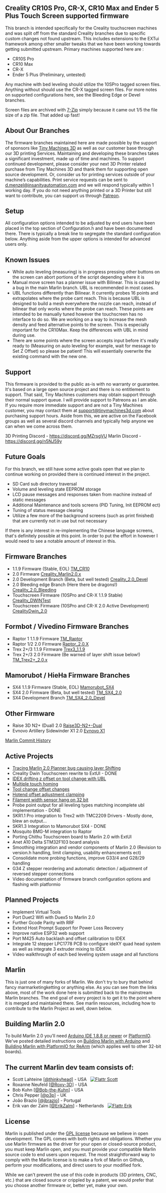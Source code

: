 ﻿## Creality CR10S Pro, CR-X, CR10 Max and Ender 5 Plus Touch Screen supported firmware

This branch is intended specifically for the Creality touchscreen machines and was split off from the standard Creality branches due to specific custom changes not found upstream. This includes extensions to the EXTui framework among other smaller tweaks that we have been working towards getting submitted upstream. Primary machines supported here are :

- CR10S Pro
- CR10 Max
- CR-X
- Ender 5 Plus (Preliminary, untested)

Any machine with bed leveling should utilize the 10SPro tagged screen files. Anything without should use the CR-X tagged screen files.
For more notes on supported configurations here, see the Bleeding Edge or Devel branches.

Screen files are archived with [7-Zip](https://www.7-zip.org/) simply because it came out 1/5 the file size of a zip file. That added up fast!

## About Our Branches

The firmware branches maintained here are made possible by the support of sponsors like [Tiny Machines 3D](https://tinymachines3d.com/) as well as our customer base through our 3D printing Services. Maintaining and developing these branches takes a significant investment, made up of time and machines. To support continued development, please consider your next 3D Printer related purchase from Tiny Machines 3D and thank them for supporting open source development. Or, consider us for printing services outside of your machine’s capabilities. Print service requests can be sent to d.menzel@insanityautomation.com and we will respond typically within 1 working day. If you do not need anything printed or a 3D Printer but still want to contribute, you can support us through [Patreon](https://www.patreon.com/InsanityAutomation).

## Setup

All configuration options intended to be adjusted by end users have been placed in the top section of Configuration.h and have been documented there. There is typically a break line to segregate the standard configuration below. Anything aside from the upper options is intended for advanced users only.

## Known Issues
 - While auto leveling (measuring) is in progress pressing other buttons on the screen can abort portions of the script depending where it is
 - Manual move screen has a planner issue with Bilinear. This is caused by a bug in the main Marlin branch. UBL is recommended in most cases.
 - UBL functions differently than Bilinear. It currently probes 16 points and extrapolates where the probe cant reach. This is because UBL is designed to build a mesh everywhere the nozzle can reach, instead of bilinear that only works where the probe can reach. These points are intended to be manually tuned however the touchscreen has no interface to do so. We are working on a way to increase the mesh density and feed alternative points to the screen. This is especially important for the CR10Max. Keep the differences with UBL in mind during use.
 - There are some points where the screen accepts input before it's really ready to (Measuring on auto leveling for example, wait for message to Set Z Offset) so please be patient! This will essentially overwrite the existing command with the new one.


## Support

This firmware is provided to the public as-is with no warranty or guarantee. It's based on a large open source project and there is no entitlement to support. That said, Tiny Machines customers may obtain support through their normal support queue. I will provide support to Patreons as I am able. If you require more immediate support and are not a Tiny Machines customer, you may contact them at support@tinymachines3d.com about purchasing support hours. Aside from this, we are active on the Facebook groups as well as several discord channels and typically help anyone we can when we come across them.

3D Printing Discord - https://discord.gg/MZrsgVU
Marlin Discord - https://discord.gg/n5NJ59y

## Future Goals

For this branch, we still have some active goals open that we plan to continue working on provided there is continued interest in the project.
- SD Card sub directory traversal
- Volume and leveling state EEPROM storage
- LCD pause messages and responses taken from machine instead of static messages
- Additional Maintenance and tools screens (PID Tuning, Init EEPROM ect)
- Tuning of status message clearing
- Utilize a few more of the background screens (such as print finished) that are currently not in use but not necessary

If there is any interest in re-implementing the Chinese language screens, that's definitely possible at this point. In order to put the effort in however I would need to see a notable amount of interest in this.


## Firmware Branches
  - 1.1.9 Firmware (Stable, EOL) [TM_CR10](https://github.com/InsanityAutomation/Marlin/tree/TM_CR10)
  - 2.0 Firmware [Creality_Marlin2.0.x](https://github.com/InsanityAutomation/Marlin/tree/Creality_Marlin2.0.x)
  - 2.0 Development Branch (Beta, but well tested) [Creality_2.0_Devel](https://github.com/InsanityAutomation/Marlin/tree/Creality_2.0_Devel)
  - 2.0 Bleeding edge Branch (Here there be dragons!) [Creality_2.0_Bleeding](https://github.com/InsanityAutomation/Marlin/tree/Creality_2.0_Bleeding)
  - Touchscreen Firmware (10SPro and CR-X 1.1.9 Stable) [Creality_DWINTest](https://github.com/InsanityAutomation/Marlin/tree/Creality_DWINTest)
  - Touchscreen Firmware (10SPro and CR-X 2.0 Active Development) [CrealityDwin_2.0](https://github.com/InsanityAutomation/Marlin/tree/CrealityDwin_2.0)
## Formbot / Vivedino Firmware Branches
  - Raptor 1 1.1.9 Firmware [TM_Raptor](https://github.com/InsanityAutomation/Marlin/tree/TM_Raptor)
  - Raptor 1/2 2.0 Firmware [Raptor_2.0.X](https://github.com/InsanityAutomation/Marlin/tree/Raptor_2.0.X)
  - Trex 2+/3 1.1.9 Firmware [Trex3_1.1.9](https://github.com/InsanityAutomation/Marlin/tree/Trex3_1.1.9)
  - Trex 2+/3 2.0 Firmware (Be warned of layer shift issue below!) [TM_Trex2+_2.0.x](https://github.com/InsanityAutomation/Marlin/tree/TM_Trex2+_2.0.x)
## Mamorubot / HieHa Firmware Branches
  - SX4 1.1.9 Firmware (Stable, EOL) [Mamorubot_SX4]( https://github.com/InsanityAutomation/Marlin/tree/Mamorubot_SX4)
  - SX4 2.0 Firmware (Beta, but well tested) [TM_SX4_2.0](https://github.com/InsanityAutomation/Marlin/tree/TM_SX4_2.0)
  - SX4 Development Branch [TM_SX4_2.0_Devel](https://github.com/InsanityAutomation/Marlin/tree/TM_SX4_2.0_Devel)
## Other Firmware
  - Raise 3D N2+ (Dual) 2.0 [Raise3D-N2+-Dual](https://github.com/InsanityAutomation/Marlin/tree/Raise3D-N2+-Dual)
  - Evnovo Artillery Sidewinder X1 2.0 [Evnovo X1](https://github.com/InsanityAutomation/Marlin/tree/ArtilleryX1_2.0_Devel)

[Marlin Commit History](https://github.com/MarlinFirmware/Marlin/pulls?q=is%3Apr+is%3Aclosed+author%3AInsanityAutomation)

## Active Projects
  - [Tracing Marlin 2.0 Planner bug causing layer Shifting](https://github.com/MarlinFirmware/Marlin/issues/12403)
  - Creality Dwin Touchscreen rewrite to ExtUI - DONE
  - [IDEX drifting z offset on tool change with UBL](https://github.com/MarlinFirmware/Marlin/issues/13817)
  - [Multiple touch homing](https://github.com/MarlinFirmware/Marlin/issues/9802)
  - [Tool change offset changes](https://github.com/MarlinFirmware/Marlin/issues/12568)
  - [Hotend offset adjustment clamping](https://github.com/MarlinFirmware/Marlin/pull/13669)
  - [Filament width sensor hang on 32 bit](https://github.com/MarlinFirmware/Marlin/issues/13701)
  - Probe point output for all leveling types matching incomplete ubl implementation - DONE
  - SKR1.1 Pro integration to Trex2 with TMC2209 Drivers - Mostly done, blew an output...
  - SKR1.3 Integration to Mamorubot SX4 - DONE
  - Mosquito BMG-M integration to Raptor
  - Porting Chithu Touchscreen board to Marlin 2.0 with ExtUI
  - Anet A10 Delta STM32F103 board analysis
  - Smoothing integration and vendor components of Marlin 2.0 (Revision to version.h handling, limit clamping, usability enhancements ect)
  - Consolidate more probing functions, improve G33/4 and G28/29 handling
  - G34 Z stepper reordering and automatic detection / adjustment of reversed stepper connections
  - Video documentation of firmware branch configuration options and flashing with platformio
## Planned Projects
  - Implement Virtual Tools
  - Port Duet2 Wifi with Duex5 to Marlin 2.0
  - Further Gcode Parity with RRF
  - Extend Host Prompt Support for Power Loss Recovery
  - Improve native ESP32 web support
  - Port M425 Auto backlash and offset calibration to IDEX
  - Integrate 12 stepper LPC1778 PCB to configure ideXY quad head system as well as integrate 3 extruder mixing to IDEX
  - Video walkthrough of each bed leveling system usage and all functions

## Marlin
This is just one of many forks of Marlin. We don't try to bury that behind fancy marmarketingketting or anything else. As you can see from the links above, most of the work done here is submitted back to the mainstream Marlin branches. The end goal of every project is to get it to the point where it is merged and maintained there. See marlin resources, including how to contribute to the Marlin Project as well, down below.

## Building Marlin 2.0

To build Marlin 2.0 you'll need [Arduino IDE 1.8.8 or newer](https://www.arduino.cc/en/main/software) or [PlatformIO](http://docs.platformio.org/en/latest/ide.html#platformio-ide). We've posted detailed instructions on [Building Marlin with Arduino](http://marlinfw.org/docs/basics/install_arduino.html) and [Building Marlin with PlatformIO for ReArm](http://marlinfw.org/docs/basics/install_rearm.html) (which applies well to other 32-bit boards).


## The current Marlin dev team consists of:

 - Scott Lahteine [[@thinkyhead](https://github.com/thinkyhead)] - USA &nbsp; [![Flattr Scott](http://api.flattr.com/button/flattr-badge-large.png)](https://flattr.com/submit/auto?user_id=thinkyhead&url=https://github.com/MarlinFirmware/Marlin&title=Marlin&language=&tags=github&category=software)
 - Roxanne Neufeld [[@Roxy-3D](https://github.com/Roxy-3D)] - USA
 - Bob Kuhn [[@Bob-the-Kuhn](https://github.com/Bob-the-Kuhn)] - USA
 - Chris Pepper [[@p3p](https://github.com/p3p)] - UK
 - João Brazio [[@jbrazio](https://github.com/jbrazio)] - Portugal
 - Erik van der Zalm [[@ErikZalm](https://github.com/ErikZalm)] - Netherlands &nbsp; [![Flattr Erik](http://api.flattr.com/button/flattr-badge-large.png)](https://flattr.com/submit/auto?user_id=ErikZalm&url=https://github.com/MarlinFirmware/Marlin&title=Marlin&language=&tags=github&category=software)

## License

Marlin is published under the [GPL license](/LICENSE) because we believe in open development. The GPL comes with both rights and obligations. Whether you use Marlin firmware as the driver for your open or closed-source product, you must keep Marlin open, and you must provide your compatible Marlin source code to end users upon request. The most straightforward way to comply with the Marlin license is to make a fork of Marlin on Github, perform your modifications, and direct users to your modified fork.

While we can't prevent the use of this code in products (3D printers, CNC, etc.) that are closed source or crippled by a patent, we would prefer that you choose another firmware or, better yet, make your own.
